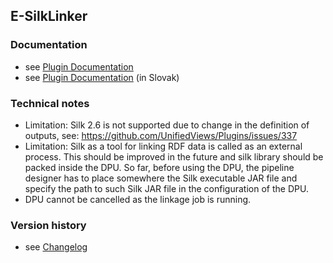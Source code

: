 E-SilkLinker
----------

### Documentation

* see [Plugin Documentation](./doc/About.md)
* see [Plugin Documentation](./doc/About_sk.md) (in Slovak)

### Technical notes

* Limitation: Silk 2.6 is not supported due to change in the definition of outputs, see: https://github.com/UnifiedViews/Plugins/issues/337
* Limitation: Silk as a tool for linking RDF data is called as an external process. This should be improved in the future and silk library should be packed inside the DPU. So far, before using the DPU, the pipeline designer has to place somewhere the Silk executable JAR file and specify the path to such Silk JAR file in the configuration of the DPU. 
* DPU cannot be cancelled as the linkage job is running.

### Version history

* see [Changelog](./CHANGELOG.md)

